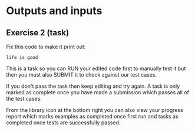 # Outputs and inputs
## Exercise 2 (task)

Fix this code to make it print out:

```
life is good
```

This is a task so you can RUN your edited code first to manually test it but then you must also SUBMIT it to check against our test cases.

If you don't pass the task then keep editing and try again. A task is only marked as complete once you have made a submission which passes all of the test cases.

From the library icon at the bottom right you can also view your progress report which marks examples as completed once first run and tasks as completed once tests are successfully passed.



